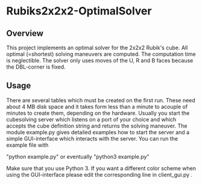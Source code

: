 # Rubiks2x2x2-OptimalSolver
## Overview
This project implements an optimal solver for the 2x2x2 Rubik's cube. All optimal (=shortest) solving maneuvers are computed. The computation time is neglectible. The solver only uses moves of the U, R and B faces because the DBL-corner is fixed. 

## Usage
There are several tables which must be created on the first run. These need about 4 MB disk space and it takes form less than a minute to acouple of minutes to create them, depending on the hardware. Usually you start the cubesolving server which listens on a port of your choice and which accepts the cube definition string and returns the solving maneuver. The module example.py gives detailed examples how to start the server and a simple GUI-interface which interacts with the server. You can run the example file with

"python example.py" or eventually "python3 example.py"

Make sure that you use Python 3.
If you want a different color scheme when using the GUI-interface please edit the corresponding line in client_gui.py .

